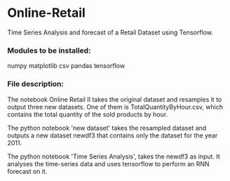 # Online-Retail
Time Series Analysis and forecast of a Retail Dataset using Tensorflow.

### Modules to be installed:

numpy
matplotlib
csv
pandas
tensorflow



### File description:

The notebook Online Retail II takes the original dataset and resamples it to output three new datasets. One of them is TotalQuantityByHour.csv, which contains the total quantity of the sold products by hour.

The python notebook 'new dataset' takes the resampled dataset and outputs a new dataset newdf3 that contains only the dataset for the year 2011.

The python notebook 'Time Series Analysis', takes the newdf3 as input. It analyses the time-series data and uses tensorflow to perform an RNN forecast on it.
